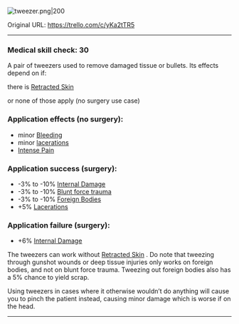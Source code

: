 ![tweezer.png\|200](/Items/Tweezers%20-%20Attachments/6718845db30472d958dd7c3e.png)

Original URL: https://trello.com/c/yKa2tTR5

---

### Medical skill check: 30

A pair of tweezers used to remove damaged tissue or bullets.
Its effects depend on if:

there is [Retracted Skin](../Surgery/Retracted%20Skin.md)

or none of those apply (no surgery use case)

### Application effects (no surgery):

- minor [Bleeding](../Any%20bodypart/Bleeding.md)
- minor [lacerations]([Wounds](../Any%20bodypart/archived/Wounds.md) "‌")
- [Intense Pain](../Symptoms/Intense%20Pain.md)

### Application success (surgery):

- -3% to -10% [Internal Damage](../Any%20bodypart/archived/Internal%20Damage.md)
- -3% to -10% [Blunt force trauma]([Wounds](../Any%20bodypart/archived/Wounds.md) "‌")
- -3% to -10% [Foreign Bodies](../Any%20bodypart/Foreign%20Bodies.md)
- +5% [Lacerations]([Wounds](../Any%20bodypart/archived/Wounds.md) "‌")

### Application failure (surgery):

- +6% [Internal Damage](../Any%20bodypart/archived/Internal%20Damage.md)

The tweezers can work without [Retracted Skin](../Surgery/Retracted%20Skin.md) . Do note that tweezing through gunshot wounds or deep tissue injuries only works on foreign bodies, and not on blunt force trauma. Tweezing out foreign bodies also has a 5% chance to yield scrap.

Using tweezers in cases where it otherwise wouldn’t do anything will cause you to pinch the patient instead, causing minor damage which is worse if on the head.

---

